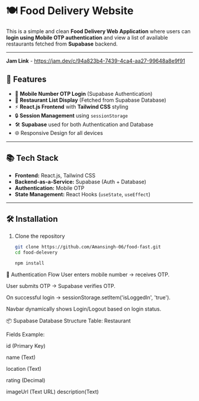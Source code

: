 # 🍽️ Food Delivery Website

This is a simple and clean **Food Delivery Web Application** where users can **login using Mobile OTP authentication** and view a list of available restaurants fetched from **Supabase** backend.

---
**Jam Link** - https://jam.dev/c/94a823b4-7439-4ca4-aa27-99648a8e9f91
## 🚀 Features

- 📱 **Mobile Number OTP Login** (Supabase Authentication)
- 🍔 **Restaurant List Display** (Fetched from Supabase Database)
- ⚡ **React.js Frontend** with **Tailwind CSS** styling
- 🔒 **Session Management** using `sessionStorage`
- 🛠️ **Supabase** used for both Authentication and Database
- 🌐 Responsive Design for all devices

---

## 📚 Tech Stack

- **Frontend:** React.js, Tailwind CSS
- **Backend-as-a-Service:** Supabase (Auth + Database)
- **Authentication:** Mobile OTP
- **State Management:** React Hooks (`useState`, `useEffect`)

---

## 🛠️ Installation

1. Clone the repository
   ```bash
   git clone https://github.com/Amansingh-06/food-fast.git
   cd food-delevery

   npm install
   
🔑 Authentication Flow
User enters mobile number → receives OTP.

User submits OTP → Supabase verifies OTP.

On successful login → sessionStorage.setItem('isLoggedIn', 'true').

Navbar dynamically shows Login/Logout based on login status.

📦 Supabase Database Structure
Table: Restaurant

Fields Example:

id (Primary Key)

name (Text)

location (Text)

rating (Decimal)

imageUrl (Text URL)
description(Text)


